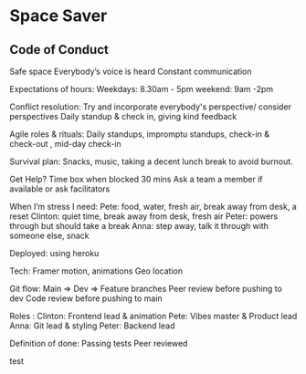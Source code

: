 # Space Saver

## Code of Conduct

Safe space
Everybody’s voice is heard
Constant communication 

Expectations of hours:
Weekdays: 8.30am - 5pm 
weekend: 9am -2pm

Conflict resolution: 
Try and incorporate everybody's perspective/ consider perspectives 
Daily standup & check in, giving kind feedback 

Agile roles & rituals: 
Daily standups, impromptu standups, check-in & check-out , mid-day check-in 

Survival plan:
Snacks, music, taking a decent lunch break to avoid burnout. 

Get Help?
Time box when blocked 30 mins
Ask a team a member if available or ask facilitators 

When I’m stress I need:
Pete: food, water, fresh air, break away from desk, a reset
Clinton: quiet time, break away from desk, fresh air
Peter: powers through but should take a break
Anna: step away, talk it through with someone else, snack 


Deployed: using heroku 

Tech:
Framer motion, animations 
Geo location 

Git flow:
Main => Dev => Feature branches 
Peer review before pushing to dev 
Code review before pushing to main 

Roles : 
Clinton: Frontend lead & animation
Pete: Vibes master & Product lead
Anna: Git lead & styling 
Peter: Backend lead

Definition of done:
Passing tests
Peer reviewed 

test


